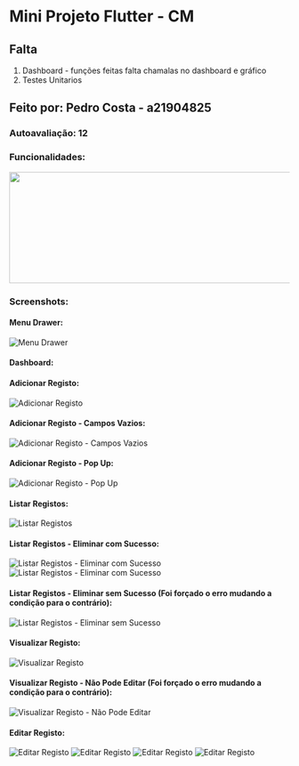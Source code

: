 # Mini Projeto Flutter - CM

## Falta
1. Dashboard - funções feitas falta chamalas no dashboard e gráfico
2. Testes Unitarios

## Feito por: Pedro Costa - a21904825

### Autoavaliação: 12

### Funcionalidades:
<p align="center">
  <img width="600" height="200" src="images/tabela.png">
</p>

### Screenshots:

#### Menu Drawer:
![](images/drawer.jpg?raw=true "Menu Drawer")

#### Dashboard:

#### Adicionar Registo:
![](images/adicionar1.jpg?raw=true "Adicionar Registo")

#### Adicionar Registo - Campos Vazios:
![](images/adicionar2.jpg?raw=true "Adicionar Registo - Campos Vazios")

#### Adicionar Registo - Pop Up:
![](images/adicionar3.jpg?raw=true "Adicionar Registo - Pop Up")

#### Listar Registos:
![](images/listar1.jpg?raw=true "Listar Registos")

#### Listar Registos - Eliminar com Sucesso:
![](images/listar2.jpg?raw=true "Listar Registos - Eliminar com Sucesso")
![](images/listar3.jpg?raw=true "Listar Registos - Eliminar com Sucesso")

#### Listar Registos - Eliminar sem Sucesso (Foi forçado o erro mudando a condição para o contrário):
![](images/listar4.jpg?raw=true "Listar Registos - Eliminar sem Sucesso")

#### Visualizar Registo:
![](images/visualizar1.jpg?raw=true "Visualizar Registo")

#### Visualizar Registo - Não Pode Editar (Foi forçado o erro mudando a condição para o contrário):
![](images/visualizar2.jpg?raw=true "Visualizar Registo - Não Pode Editar")

#### Editar Registo:
![](images/editar1.jpg?raw=true "Editar Registo")
![](images/editar2.jpg?raw=true "Editar Registo")
![](images/editar3.jpg?raw=true "Editar Registo")
![](images/editar4.jpg?raw=true "Editar Registo")
